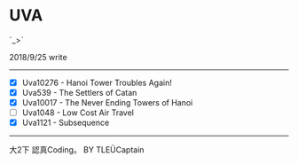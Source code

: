 # UVA

ˊ_>ˋ

2018/9/25 write



-------------------------------------------------------------------
* [x] Uva10276 - Hanoi Tower Troubles Again!
* [x] Uva539 - The Settlers of Catan
* [x] Uva10017 - The Never Ending Towers of Hanoi
* [ ] Uva1048 - Low Cost Air Travel
* [x] Uva1121 - Subsequence
-------------------------------------------------------------------
大2下 認真Coding。
                                             BY TLEÜCaptain
